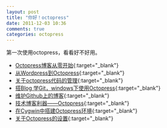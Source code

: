 ```yaml
---
layout: post
title: "你好！octopress"
date: 2011-12-03 10:36
comments: true
categories: octopress
---
```


第一次使用octopress，看看好不好用。

* [Octopress博客从零开始](http://colors4.us/blog/categories/octopress/){:target="_blank"}
* [从Wordpress到Octopress](http://blog.fangjian.me/posts/2011/12/18/migrate-wordpress-to-octopress/){:target="_blank"}
* [关于octopress代码的管理](http://hychen.wuweig.org/blog/2011/12/04/octopress-source-drafts-publish-management-process/){:target="_blank"}
* [搭Blog 学Git，windows下使用Octopress](http://shanewfx.github.com/blog/2012/02/16/bulid-blog-by-octopress/){:target="_blank"}
* [维护Github上的博客](http://shanewfx.github.com/blog/2012/02/16/clone-blog-from-github/){:target="_blank"}
* [技术博客利器——Octopress](http://fancyoung.com/blog/octopress-study/){:target="_blank"}
* [在Cygwin中搭建Octopress环境](http://madeye.me/2011/12/17/setup-octopress-on-windows/){:target="_blank"}
* [关于Octopress的设置](http://rednaxelafx.github.com/blog/2011/09/04/test-page/){:target="_blank"}


